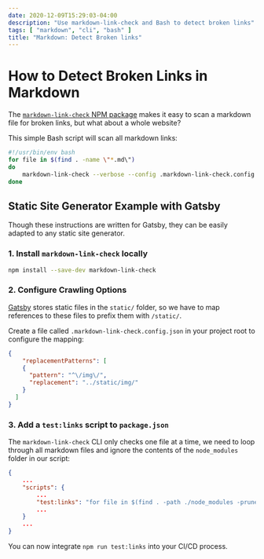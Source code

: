 ```yaml
---
date: 2020-12-09T15:29:03-04:00
description: "Use markdown-link-check and Bash to detect broken links"
tags: [ "markdown", "cli", "bash" ]
title: "Markdown: Detect Broken links"
---
```


# How to Detect Broken Links in Markdown

The [`markdown-link-check` NPM package](https://www.npmjs.com/package/markdown-link-check) makes it easy to scan a markdown file for broken links, but what about a whole website?

This simple Bash script will scan all markdown links:

```bash
#!/usr/bin/env bash
for file in $(find . -name \"*.md\")
do 
	markdown-link-check --verbose --config .markdown-link-check.config.json \"$file\" || exit 1; 
done
```

## Static Site Generator Example with Gatsby

Though these instructions are written for Gatsby, they can be easily adapted to any static site generator.

### 1. Install `markdown-link-check` locally

```bash
npm install --save-dev markdown-link-check
```

### 2. Configure Crawling Options

[Gatsby](https://www.gatsbyjs.com/) stores static files in the `static/` folder, so we have to map references to these files to prefix them with `/static/`.

Create a file called `.markdown-link-check.config.json` in your project root to configure the mapping:

```json
{
	"replacementPatterns": [
    {
      "pattern": "^\/img\/",
      "replacement": "../static/img/"
    }
  ]
}
```

### 3. Add a `test:links` script to `package.json`

The `markdown-link-check` CLI only checks one file at a time, we need to loop through all markdown files and ignore the contents of the `node_modules` folder in our script:

```json
{
	...
	"scripts": {
		...
		"test:links": "for file in $(find . -path ./node_modules -prune -false -o -name \"*.md\"); do markdown-link-check --verbose --config .markdown-link-check.config.json \"$file\" || exit 1; done;",
		...
	}
	...
}
```

You can now integrate `npm run test:links` into your CI/CD process.
